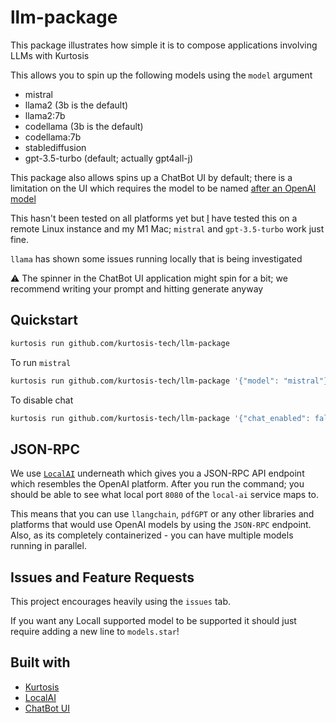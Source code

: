 # llm-package

This package illustrates how simple it is to compose applications involving LLMs with Kurtosis

This allows you to spin up the following models using the `model` argument

- mistral
- llama2 (3b is the default)
- llama2:7b
- codellama (3b is the default)
- codellama:7b
- stablediffusion
- gpt-3.5-turbo (default; actually gpt4all-j)

This package also allows spins up a ChatBot UI by default; there is a limitation on the UI which requires the 
model to be named [after an OpenAI model](https://github.com/mudler/LocalAI/issues/165)

This hasn't been tested on all platforms yet but [I](https://github.com/h4ck3rk3y) have tested this on a remote Linux instance
and my M1 Mac; `mistral` and `gpt-3.5-turbo` work just fine.

`llama` has shown some issues running locally that is being investigated

:warning: The spinner in the ChatBot UI application might spin for a bit; we recommend writing your prompt and hitting generate anyway

## Quickstart

```bash
kurtosis run github.com/kurtosis-tech/llm-package
```

To run `mistral`

```bash
kurtosis run github.com/kurtosis-tech/llm-package '{"model": "mistral"}'
```

To disable chat

```bash
kurtosis run github.com/kurtosis-tech/llm-package '{"chat_enabled": false}'
```

## JSON-RPC

We use [`LocalAI`](https://github.com/mudler/LocalAI) underneath which gives you a JSON-RPC API endpoint which resembles the OpenAI platform. After you run the command; you should be able to see what local port `8080` of the `local-ai` service maps to.

This means that you can use `llangchain`, `pdfGPT` or any other libraries and platforms that would use OpenAI models by using the `JSON-RPC` endpoint. Also, as its completely containerized - you can have multiple models running in parallel.

## Issues and Feature Requests

This project encourages heavily using the `issues` tab.

If you want any LocalI supported model to be supported it should just require
adding a new line to `models.star`!

## Built with

- [Kurtosis](https://github.com/kurtosis-tech/kurtosis)
- [LocalAI](https://github.com/mudler/LocalAI)
- [ChatBot UI](https://github.com/mckaywrigley/chatbot-ui)